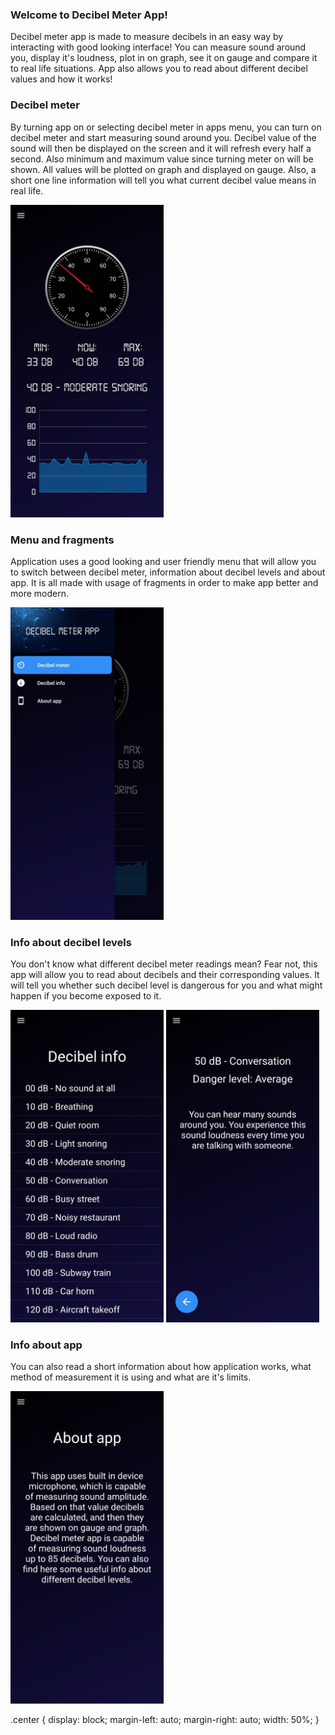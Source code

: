 ### Welcome to Decibel Meter App!
Decibel meter app is made to measure decibels in an easy way by interacting with good looking interface! 
You can measure sound around you, display it's loudness, plot in on graph, see it on gauge and compare it to real life situations. 
App also allows you to read about different decibel values and how it works!

### Decibel meter
By turning app on or selecting decibel meter in apps menu, you can turn on decibel meter and start measuring sound around you. 
Decibel value of the sound will then be displayed on the screen and it will refresh every half a second. Also minimum and maximum value since turning meter on will be shown.
All values will be plotted on graph and displayed on gauge. Also, a short one line information will tell you what current decibel value means in real life.

<p><img height="500px" src="app_screenshots/meter.jpg" /></p>

### Menu and fragments
Application uses a good looking and user friendly menu that will allow you to switch between decibel meter, information about decibel levels and about app. 
It is all made with usage of fragments in order to make app better and more modern.

<p><img height="500px" src="app_screenshots/menu.jpg" /></p>

### Info about decibel levels
You don't know what different decibel meter readings mean? Fear not, this app will allow you to read about decibels and their corresponding values. 
It will tell you whether such decibel level is dangerous for you and what might happen if you become exposed to it.

<p><img height="500px" src="app_screenshots/dec_info.jpg" />
<img height="500px" src="app_screenshots/dec_info_det_1.jpg" /></p>

### Info about app
You can also read a short information about how application works, what method of measurement it is using and what are it's limits.

<p><img height="500px" src="app_screenshots/app_info.jpg" /></p>

.center {
  display: block;
  margin-left: auto;
  margin-right: auto;
  width: 50%;
}
